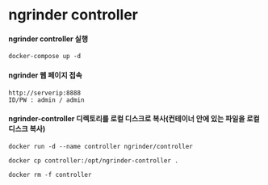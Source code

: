 # ngrinder controller
#### ngrinder controller 실행
```
docker-compose up -d
```
#### ngrinder 웹 페이지 접속
```
http://serverip:8888
ID/PW : admin / admin
```
#### ngrinder-controller 디렉토리를 로컬 디스크로 복사(컨테이너 안에 있는 파일을 로컬디스크 복사)
```
docker run -d --name controller ngrinder/controller
```
```
docker cp controller:/opt/ngrinder-controller .
```
```
docker rm -f controller
```
